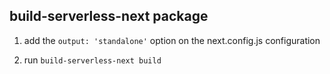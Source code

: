 ## build-serverless-next package


1. add the `output: 'standalone'` option on the next.config.js configuration

2. run `build-serverless-next build`
